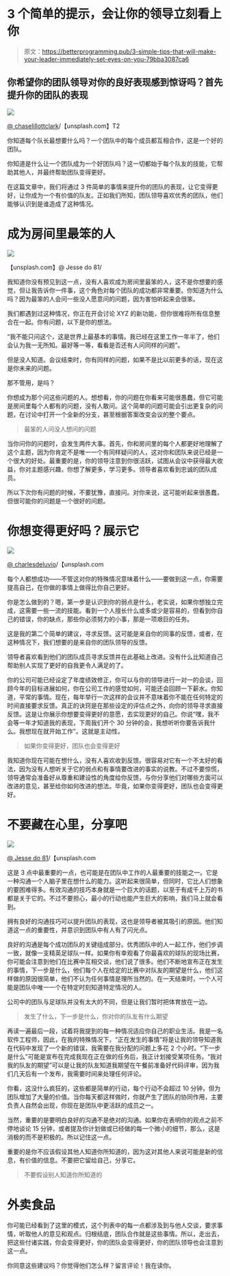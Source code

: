 # 3 个简单的提示，会让你的领导立刻看上你

> 原文：<https://betterprogramming.pub/3-simple-tips-that-will-make-your-leader-immediately-set-eyes-on-you-79bba3087ca6>

## 你希望你的团队领导对你的良好表现感到惊讶吗？首先提升你的团队的表现

![](img/5141a494a47adba774da475fdbd23146.png)

[@ chaselillottclark](https://unsplash.com/@chaseelliottclark)/【unsplash.com】T2

你知道每个队长最想要什么吗？一个团队中的每个成员都互相合作，这是一个好的团队。

你知道是什么让一个团队成为一个好团队吗？这一切都始于每个队友的技能，它帮助其他人，并最终帮助团队变得更好。

在这篇文章中，我们将通过 3 件简单的事情来提升你的团队的表现，让它变得更好，让你成为一个有价值的队友。正如我们所知，团队领导喜欢优秀的团队，他们能够认识到是谁造成了这种情况。

# 成为房间里最笨的人

![](img/ba59d93a830e7e051aff3dc646ff8492.png)

【unsplash.com】@ Jesse do 81/[](https://unsplash.com/)

我知道你没有预见到这一点，没有人喜欢成为房间里最笨的人，这不是你想要的感觉，但让我告诉你一件事，这个角色对每个团队的成功都非常重要。你知道为什么吗？因为最笨的人会问一些没人愿意问的问题，因为害怕听起来会很笨。

我们都遇到过这种情况，你正在开会讨论 XYZ 的新功能，但你很难将所有信息整合在一起。你有问题，以下是你的想法。

“我不能只问这个，这是世界上最基本的事情。我已经在这里工作一年半了，他们会认为我一无所知。最好等一等，看看是否还有人问同样的问题”。

但是没人知道。会议结束时，你有同样的问题，如果不是比以前更多的话，现在这是你未来的问题。

那不管用，是吗？

你想成为那个问这些问题的人。想想看，你的问题在你看来可能很愚蠢，但它可能是房间里每个人都有的问题，没有人敢问。这个简单的问题可能会引出更复杂的问题，在讨论中打开一个全新的分支，甚至根据答案改变会议的整个要点。

> 最笨的人问没人想问的问题

当你问你的问题时，会发生两件大事。首先，你和房间里的每个人都更好地理解了这个主题，因为你肯定不是唯一一个有同样疑问的人，这对你和团队来说已经是一个很大的好处。最重要的是，你的领导注意到你很活跃，试图从会议中获得最大收益，你对主题感兴趣，你想了解更多，学习更多。领导者喜欢看到忠诚的团队成员。

所以下次你有问题的时候，不要犹豫，直接问。对你来说，这可能听起来很愚蠢，但很可能你的问题是一个很好的问题。

# 你想变得更好吗？展示它

![](img/5e1916dac21882b38260af058d406e09.png)

[@ charlesdeluvio](https://unsplash.com/@charlesdeluvio)/【unsplash.com 

每个人都想成功——不管这对你的特殊情况意味着什么——要做到这一点，你需要提高自己，在你做的事情上做得比你自己更好。

你是怎么做到的？嗯，第一步是认识到你的弱点是什么，老实说，如果你想独立完成，这需要一些一流的技能。看到一个人擅长什么或多或少是容易的，但看到你自己的错误，你的缺点，那些你必须努力的小事，那是一项艰巨的任务。

这是我的第二个简单的建议，寻求反馈。这可能是来自你的同事的反馈，或者，在这种情况下，我们想要的是来自你的团队领导的反馈。

领导者喜欢看到他们的团队成员寻求反馈并在此基础上改进。没有什么比知道自己帮助别人实现了更好的自我更令人满足的了。

你的公司可能已经设定了年度绩效修正，你可以与你的领导进行一对一的会谈，回顾今年的目标进展如何，你在公司工作的感觉如何，可能还会回顾一下薪水。你知道，平常的事情。现在，每年举行一次这样的会议并不意味着你不能在任何特定的时间直接要求反馈。真正的诀窍是在那些设定的评估点之外，向你的领导寻求直接反馈。这是让你展示你想要变得更好的意愿，去实现更好的自己。你说“嘿，我不会等一年才知道我的表现，下周我们开个 30 分钟的会，我想听听你要告诉我什么。我想现在就开始工作”。这就是主动性。

> 如果你变得更好，团队也会变得更好

我知道你现在可能在想什么，没有人喜欢收到反馈。很容易对它有一个不太好的看法，因为没有人想听关于它的弱点和有事情要改进的事实的说教。不过不要惊慌，领导通常会准备好从尊重和建设性的角度给你反馈，与你分享他们对哪些方面可以改进的意见，甚至给你如何改进的想法。毕竟，如果你变得更好，团队也会变得更好。

# 不要藏在心里，分享吧

![](img/efa127ea4969303210b7b796de89ef02.png)

[@ Jesse do 81](https://unsplash.com/@jessedo81)/【unsplash.com 

这是 3 点中最重要的一点，也可能是在团队中工作的人最重要的技能之一。它是一种沟通一个人脑子里在想什么的能力。这听起来很简单，但同时，它比人们想象的要困难得多。有效沟通的技巧本身就是一个巨大的话题，以至于有成千上万的书都是关于它的。不过不要担心，最小的行动也能产生巨大的影响，我们马上就会看到。

拥有良好的沟通技巧可以提升团队的表现，这也是领导者被其吸引的原因。他们知道这一点的重要性，并意识到团队中有人有了闪光点。

良好的沟通是每个成功团队的关键组成部分。优秀团队中的人一起工作，他们步调一致，就像一支精英足球队一样。如果你有幸观看了你最喜欢的球队的现场比赛，你可能会注意到他们在比赛中互相交谈，他们说了很多。他们不断地宣布正在发生的事情，下一步是什么，他们每个人在给定的比赛中对队友的期望是什么，他们这样做的原因很简单，他们不认为任何事情是理所当然的。在一天结束时，一个人可能是团队中唯一一个在特定时刻知道特定情况的人。

公司中的团队与足球队并没有太大的不同，但是让我们暂时把体育放在一边。

> 发生了什么，下一步是什么，你对你的队友有什么期望

再读一遍最后一段，试着将我提到的每一种情况适应你自己的职业生活。我是一名软件工程师，因此，在我的特殊情况下，“正在发生的事情”将是让我的领导知道我在代码中发现了一个新的错误，我需要在我分配的问题上多花 2 个小时。“下一步是什么”可能是宣布在完成我现在正在做的任务后，我正计划接受某项任务。“我对我的队友的期望”可以是让我的队友知道我期望在午餐前准备好代码评审，因为我们几天后有一个发布，我需要时间来处理任何评论。

你看，这没什么疯狂的，这些都是简单的行动，每个行动不会超过 10 分钟，但为团队增加了大量的价值。当你每天都这样做时，你就产生了团队的协同作用，主要负责人自然会出现，你现在是团队中更活跃的成员之一。

当然，重要的是要明白良好的沟通不是绝对的沟通。如果你在表明你的观点之前不停地谈论 15 分钟，或者提及你计划做或已经做的每一个微小的细节，那么，这是消极的而不是积极的。所以记住这一点。

重要的是你不应该假设其他人知道你所知道的，因为这对其他人来说可能是新的信息，有价值的信息。不要把它留给自己，分享它。

> 不要假设别人知道你所知道的

# 外卖食品

你可能已经看到了这里的模式，这个列表中的每一点都涉及到与他人交谈，要求事情，听取他人的意见和观点。归根结底，团队合作就是这些事情。所以，走出去，把这些付诸实践，你会变得更好，你的团队会变得更好，你的团队领导也会注意到这一点。

你同意这些建议吗？你觉得他们怎么样？留言评论！我在读你。